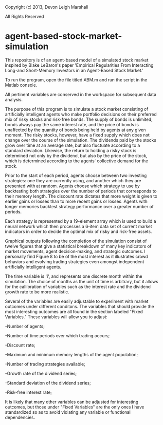 Copyright (c) 2013, Devon Leigh Marshall

All Rights Reserved

agent-based-stock-market-simulation
===================================

This repository is of an agent-based model of a simulated stock market inspired by Blake LeBaron's paper 'Empirical Regularities From Interacting Long-and Short-Memory Investors in an Agent-Based Stock Market.'

To run the program, open the file titled ABM.m and run the script in the Matlab console.

All pertinent variables are conserved in the workspace for subsequent data analysis.

The purpose of this program is to simulate a stock market consisting of artificially intelligent agents who make portfolio decisions on their preferred mix of risky stocks and risk-free bonds. The supply of bonds is unlimited, bonds always pay the same interest rate, and the price of bonds is unaffected by the quantity of bonds being held by agents at any given moment. The risky stocks, however, have a fixed supply which does not change over the course of the simulation. The dividends paid by the stocks grow over time at an average rate, but also fluctuate according to a standard deviation. Likewise, the return to holding a risky stock is determined not only by the dividend, but also by the price of the stock, which is determined according to the agents' collective demand for the stock. 

Prior to the start of each period, agents choose between two investing strategies: one they are currently using, and another which they are presented with at random. Agents choose which strategy to use by backtesting both strategies over the number of periods that corresponds to their memory length. The discount rate dictates that more weight is given to earlier gains or losses than to more recent gains or losses. Agents with longer memories backtest strategy performance over a greater number of periods. 

Each strategy is represented by a 19-element array which is used to build a neural network which then processes a 6-item data set of current market indicators in order to decide the optimal mix of risky and risk-free assets.

Graphical outputs following the completion of the simulation consist of twelve figures that give a statistical breakdown of many key indicators of market movements, agent decision-making, and strategic outcomes. I personally find Figure 8 to be of the most interest as it illustrates crowd behaviors and evolving trading strategies even amongst independent artificially intelligent agents.

The time variable is 'i', and represents one discrete month within the simulation. The choice of months as the unit of time is arbitrary, but it allows for the callibration of variables such as the interest rate and the dividend growth rate to be more realistic. 

Several of the variables are easily adjustable to experiment with market outcomes under different conditons. The variables that should provide the most interesting outcomes are all found in the section labeled "Fixed Variables." These variables will allow you to adjust:
  
  -Number of agents;
  
  -Number of time periods over which trading occurs;
  
  -Discount rate;
  
  -Maximum and minimum memory lengths of the agent population;
  
  -Number of trading strategies available;
  
  -Growth rate of the dividend series;
  
  -Standard deviation of the dividend series;
  
  -Risk-free interest rate;
  
It is likely that many other variables can be adjusted for interesting outcomes, but those under "Fixed Variables" are the only ones I have standardized so as to avoid violating any variable or functional dependencies. 


